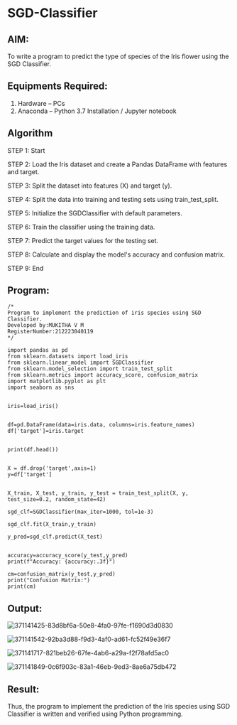 # SGD-Classifier
## AIM:
To write a program to predict the type of species of the Iris flower using the SGD Classifier.

## Equipments Required:
1. Hardware – PCs
2. Anaconda – Python 3.7 Installation / Jupyter notebook

## Algorithm
STEP 1: Start

STEP 2: Load the Iris dataset and create a Pandas DataFrame with features and target.

STEP 3: Split the dataset into features (X) and target (y).

STEP 4: Split the data into training and testing sets using train_test_split.

STEP 5: Initialize the SGDClassifier with default parameters.

STEP 6: Train the classifier using the training data.

STEP 7: Predict the target values for the testing set.

STEP 8: Calculate and display the model's accuracy and confusion matrix.

STEP 9: End 

## Program:
```
/*
Program to implement the prediction of iris species using SGD Classifier.
Developed by:MUKITHA V M 
RegisterNumber:212223040119  
*/
```
```
import pandas as pd
from sklearn.datasets import load_iris
from sklearn.linear_model import SGDClassifier
from sklearn.model_selection import train_test_split
from sklearn.metrics import accuracy_score, confusion_matrix
import matplotlib.pyplot as plt
import seaborn as sns


iris=load_iris()


df=pd.DataFrame(data=iris.data, columns=iris.feature_names)
df['target']=iris.target


print(df.head())


X = df.drop('target',axis=1)
y=df['target']


X_train, X_test, y_train, y_test = train_test_split(X, y, test_size=0.2, random_state=42)

sgd_clf=SGDClassifier(max_iter=1000, tol=1e-3)

sgd_clf.fit(X_train,y_train)

y_pred=sgd_clf.predict(X_test)


accuracy=accuracy_score(y_test,y_pred)
print(f"Accuracy: {accuracy:.3f}")

cm=confusion_matrix(y_test,y_pred)
print("Confusion Matrix:")
print(cm)

```

## Output:

![371141425-83d8bf6a-50e8-4fa0-97fe-f1690d3d0830](https://github.com/user-attachments/assets/aef79b11-4cfe-4dc8-980a-96860a433649)

![371141542-92ba3d88-f9d3-4af0-ad61-fc52f49e36f7](https://github.com/user-attachments/assets/041e306a-ff31-4ed4-8c47-4067d2398ad0)

![371141717-821beb26-67fe-4ab6-a29a-f2f78afd5ac0](https://github.com/user-attachments/assets/982f3a1d-3a5b-460d-8dd1-80cd7954766c)

![371141849-0c6f903c-83a1-46eb-9ed3-8ae6a75db472](https://github.com/user-attachments/assets/64fac2de-75f2-4e12-b5ec-52aa0d25e6bf)

## Result:
Thus, the program to implement the prediction of the Iris species using SGD Classifier is written and verified using Python programming.
